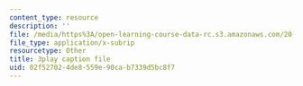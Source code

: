 ```yaml
---
content_type: resource
description: ''
file: /media/https%3A/open-learning-course-data-rc.s3.amazonaws.com/20-219-becoming-the-next-bill-nye-writing-and-hosting-the-educational-show-january-iap-2015/02f527024de8559e90cab7339d5bc8f7_ZMe7jSsPmW4.vtt
file_type: application/x-subrip
resourcetype: Other
title: 3play caption file
uid: 02f52702-4de8-559e-90ca-b7339d5bc8f7
---
```

